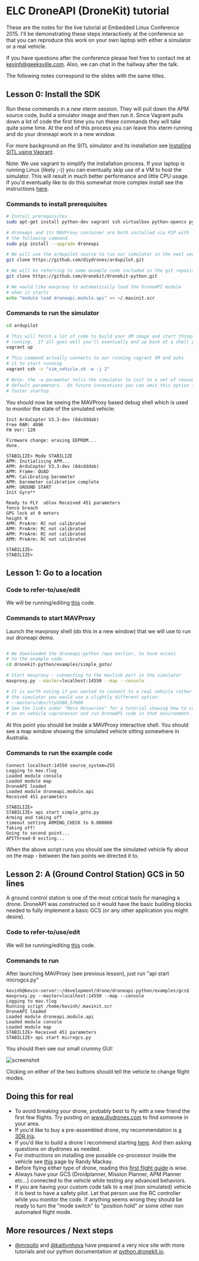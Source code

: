 # ELC DroneAPI (DroneKit) tutorial

These are the notes for the live tutorial at Embedded Linux Conference 2015.  I'll be demonstrating these steps interactively at the conference so that you can reproduce this work on your own laptop with either a simulator or a real vehicle.

If you have questions after the conference please feel free to contact me at kevinh@geeksville.com.  Also, we can chat in the hallway after the talk.

The following notes correspond to the slides with the same titles.

## Lesson 0: Install the SDK

Run these commands in a _new_ xterm session.  They will pull down the APM source code, build a simulator image and then run it.  Since Vagrant pulls down a lot of code the first time you run these commands they will take quite some time.  At the end of this process you can leave this xterm running and do your droneapi work in a new window.

For more background on the SITL simulator and its installation see [Installing SITL using Vagrant](http://dev.ardupilot.com/wiki/simulation-2/sitl-simulator-software-in-the-loop/setting-up-sitl-using-vagrant/).

Note: We use vagrant to simplify the installation process.  If your laptop is running Linux (likely ;-)) you can eventually skip use of a VM to host the simulator.  This will result in much better performance and little CPU usage.  If you'd eventually like to do this somewhat more complex install see the instructions [here](http://dev.ardupilot.com/wiki/simulation-2/sitl-simulator-software-in-the-loop/setting-up-sitl-on-linux/).

### Commands to install prerequisites
```bash
# Install prerequisites
sudo apt-get install python-dev vagrant ssh virtualbox python-opencv python-wxgtk2.8

# droneapi and its MAVProxy container are both installed via PIP with
# the following command.
sudo pip install --upgrade droneapi

# We will use the ardupilot source to run our simulator in the next section
git clone https://github.com/diydrones/ardupilot.git

# We will be referring to some example code included in the git repository
git clone https://github.com/dronekit/dronekit-python.git

# We would like mavproxy to automatically load the DroneAPI module
# when it starts
echo "module load droneapi.module.api" >> ~/.mavinit.scr
```

### Commands to run the simulator
```bash
cd ardupilot

# This will fetch a lot of code to build your VM image and start things
# running.  If all goes well you'll eventually end up back at a shell prompt.
vagrant up

# This command actually connects to our running vagrant VM and asks
# it to start running
vagrant ssh -c "sim_vehicle.sh -w -j 2"

# Note: the -w parameter tells the simulator to init to a set of reasonable
# default parameters.  On future invocations you can omit this option for
# faster startup.

```

You should now be seeing the MAVProxy based debug shell which is used to monitor the state of the simulated vehicle:

```
Init ArduCopter V3.3-dev (6dcdddab)
Free RAM: 4096
FW Ver: 120

Firmware change: erasing EEPROM...
done.

STABILIZE> Mode STABILIZE
APM: Initialising APM...
APM: ArduCopter V3.3-dev (6dcdddab)
APM: Frame: QUAD
APM: Calibrating barometer
APM: barometer calibration complete
APM: GROUND START
Init Gyro**

Ready to FLY  ublox Received 451 parameters
fence breach
GPS lock at 0 meters
height 0
APM: PreArm: RC not calibrated
APM: PreArm: RC not calibrated
APM: PreArm: RC not calibrated
APM: PreArm: RC not calibrated

STABILIZE>
STABILIZE>
```

## Lesson 1: Go to a location

### Code to refer-to/use/edit

We will be running/editing [this](examples/simple_goto/simple_goto.py) code.

### Commands to start MAVProxy

Launch the mavproxy shell (do this in a new window) that we will use to run our droneapi demo.

```bash

# We downloaded the droneapi-python repo earlier, to have access
# to the example code.
cd dronekit-python/examples/simple_goto/

# Start mavproxy - connecting to the mavlink port in the simulator
mavproxy.py --master=localhost:14550 --map --console

# It is worth noting if you wanted to connect to a real vehicle rather than
# the simulator you would use a slightly different option:
# --master=/dev/ttyUSB0,57600
# See the links under "More Resources" for a tutorial showing how to connect
# an on vehicle coprocessor and run DroneAPI code in that environment.

```

At this point you should be inside a MAVProxy interactive shell.  You should see a map window showing the simulated vehicle sitting somewhere in Australia.

### Commands to run the example code

```
Connect localhost:14550 source_system=255
Logging to mav.tlog
Loaded module console
Loaded module map
DroneAPI loaded
Loaded module droneapi.module.api
Received 451 parameters

STABILIZE>
STABILIZE> api start simple_goto.py
Arming and taking off
timeout setting ARMING_CHECK to 0.000000
Taking off!
Going to second point...
APIThread-0 exiting...
```
When the above script runs you should see the simulated vehicle fly about on the map - between the two points we directed it to.

## Lesson 2: A (Ground Control Station) GCS in 50 lines

A ground control station is one of the most critical tools for managing a drone.  DroneAPI was constructed so it would have the basic building blocks needed to fully implement a basic GCS (or any other application you might desire).

### Code to refer-to/use/edit

We will be running/editing [this](examples/gcs/microgcs.py) code.

### Commands to run
After launching MAVProxy (see previous lesson), just run "api start microgcs.py"

```
kevinh@kevin-server:~/development/drone/droneapi-python/examples/gcs$ mavproxy.py --master=localhost:14550 --map --console
Logging to mav.tlog
Running script /home/kevinh/.mavinit.scr
DroneAPI loaded
Loaded module droneapi.module.api
Loaded module console
Loaded module map
STABILIZE> Received 451 parameters
STABILIZE> api start microgcs.py
```

You should then see our small crummy GUI:

![screenshot](examples/gcs/screenshot.png)

Clicking on either of the two buttons should tell the vehicle to change flight modes.

## Doing this for real

* To avoid breaking your drone, probably best to fly with a new
friend the first few flights.  Try posting on www.diydrones.com to
find someone in your area.
* If you'd like to buy a pre-assembled drone, my recommendation is
[a 3DR Iris](https://store.3drobotics.com/products/iris).
* If you'd like to build a drone I recommend starting [here](http://copter.ardupilot.com/).  And then asking questions on diydrones as needed.
* For instructions on installing one possible co-processor inside the vehicle see [this](http://dev.ardupilot.com/wiki/companion-computers/odroid-via-mavlink/) page by Randy Mackay.
* Before flying either type of drone, reading this [first flight guide](http://copter.ardupilot.com/wiki/flying-arducopter/) is wise.
* Always have your GCS (Droidplanner, Mission Planner, APM Planner etc...) connected to the vehicle while testing any advanced behaviors.
* If you are having your custom code talk to a real (non simulated)
vehicle it is best to have a safety pilot.  Let that person use the RC controller while you monitor the code.  If anything seems wrong they should be ready to turn the "mode switch" to "position hold" or some other non automated flight mode.

## More resources / Next steps

* [@mrpollo](https://github.com/mrpollo) and [@kaitlynhova](https://github.com/kaitlynhova) have prepared a very nice site with more tutorials and our python documentation at [python.dronekit.io](http://python.dronekit.io/).
